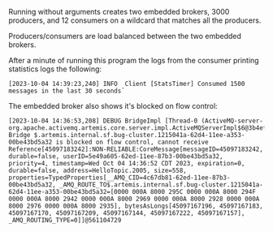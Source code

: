 Running without arguments creates two embedded brokers, 3000 producers, 
and 12 consumers on a wildcard that matches all the producers. 

Producers/consumers are load balanced between the two embedded brokers.  

After a minute of running this program the logs from the consumer printing statistics
logs the following:

```
[2023-10-04 14:39:23,240] INFO  Client [StatsTimer] Consumed 1500 messages in the last 30 seconds`
```

The embedded broker also shows it's blocked on flow control:

```text
[2023-10-04 14:36:53,208] DEBUG BridgeImpl [Thread-0 (ActiveMQ-server-org.apache.activemq.artemis.core.server.impl.ActiveMQServerImpl$6@3b4ef7)] Bridge $.artemis.internal.sf.bug-cluster.1215041a-62d4-11ee-a353-00be43bd5a32 is blocked on flow control, cannot receive Reference[45097183242]:NON-RELIABLE:CoreMessage[messageID=45097183242, durable=false, userID=5e49a605-62ed-11ee-87b3-00be43bd5a32, priority=4, timestamp=Wed Oct 04 14:36:52 CDT 2023, expiration=0, durable=false, address=HelloTopic.2005, size=558, properties=TypedProperties[__AMQ_CID=4c67db81-62ed-11ee-87b3-00be43bd5a32, _AMQ_ROUTE_TO$.artemis.internal.sf.bug-cluster.1215041a-62d4-11ee-a353-00be43bd5a32=[0000 000A 8000 295C 0000 000A 8000 294F 0000 000A 8000 2942 0000 000A 8000 2969 0000 000A 8000 2928 0000 000A 8000 2976 0000 000A 8000 2935], bytesAsLongs[45097167196, 45097167183, 45097167170, 45097167209, 45097167144, 45097167222, 45097167157], _AMQ_ROUTING_TYPE=0]]@561104729
```
 



